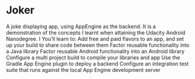 # Joker
A joke displaying app, using AppEngine as the backend. It is a demonstration of the concepts I learnt when attaining the Udacity Android Nanodegree. I You'll learn to:  Add free and paid flavors to an app, and set up your build to share code between them Factor reusable functionality into a Java library Factor reusable Android functionality into an Android library Configure a multi project build to compile your libraries and app Use the Gradle App Engine plugin to deploy a backend Configure an integration test suite that runs against the local App Engine development server
